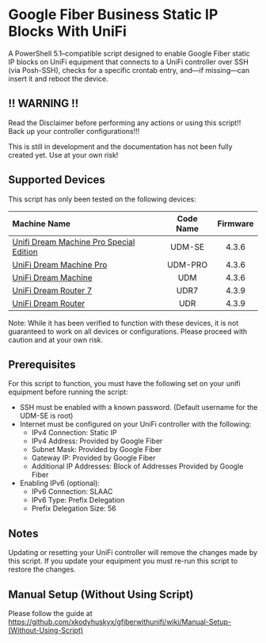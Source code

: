 # Google Fiber Business Static IP Blocks With UniFi
A PowerShell 5.1–compatible script designed to enable Google Fiber static IP blocks on UniFi equipment that connects to a UniFi controller over SSH (via Posh-SSH), checks for a specific crontab entry, and—if missing—can insert it and reboot the device.

## !! WARNING !!
Read the Disclaimer before performing any actions or using this script!! Back up your controller configurations!!!

This is still in development and the documentation has not been fully created yet. Use at your own risk!

## Supported Devices
This script has only been tested on the following devices:

| Machine Name | Code Name | Firmware |
| :--- | :---: | :---: |
| [Unifi Dream Machine Pro Special Edition](https://store.ui.com/products/udm-se?ref_id=github) | UDM-SE | 4.3.6 |
| [UniFi Dream Machine Pro](https://store.ui.com/products/udm-pro) | UDM-PRO | 4.3.6 |
| [UniFi Dream Machine](https://store.ui.com/products/udm) | UDM | 4.3.6 |
| [UniFi Dream Router 7](https://store.ui.com/products/udr7) | UDR7 | 4.3.9 |
| [UniFi Dream Router](https://store.ui.com/products/udr) | UDR | 4.3.9 |

Note: While it has been verified to function with these devices, it is not guaranteed to work on all devices or configurations. Please proceed with caution and at your own risk.

## Prerequisites
For this script to function, you must have the following set on your unifi equipment before running the script:

- SSH must be enabled with a known password. (Default username for the UDM-SE is root)
- Internet must be configured on your UniFi controller with the following:
  - IPv4 Connection: Static IP
  - IPv4 Address: Provided by Google Fiber
  - Subnet Mask: Provided by Google Fiber
  - Gateway IP: Provided by Google Fiber
  - Additional IP Addresses: Block of Addresses Provided by Google Fiber
- Enabling IPv6 (optional):
  - IPv6 Connection: SLAAC
  - IPv6 Type: Prefix Delegation
  - Prefix Delegation Size: 56
 
## Notes

Updating or resetting your UniFi controller will remove the changes made by this script. If you update your equipment you must re-run this script to restore the changes.


## Manual Setup (Without Using Script)

 Please follow the guide at https://github.com/xkodyhuskyx/gfiberwithunifi/wiki/Manual-Setup-(Without-Using-Script)

